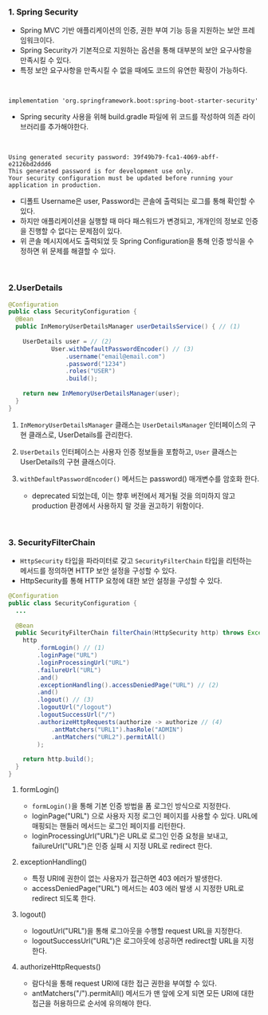 

### 1. Spring Security

- Spring MVC 기반 애플리케이션의 인증, 권한 부여 기능 등을 지원하는 보안 프레임워크이다.
- Spring Security가 기본적으로 지원하는 옵션을 통해 대부분의 보안 요구사항을 만족시킬 수 있다.
- 특정 보안 요구사항을 만족시킬 수 없을 때에도 코드의 유연한 확장이 가능하다.
<br>

```
implementation 'org.springframework.boot:spring-boot-starter-security'
```
- Spring security 사용을 위해 build.gradle 파일에 위 코드를 작성하여 의존 라이브러리를 추가해야한다.
<br>

```
Using generated security password: 39f49b79-fca1-4069-abff-e2126bd2ddd6
This generated password is for development use only.
Your security configuration must be updated before running your application in production.
```
- 디폴트 Username은 user, Password는 콘솔에 출력되는 로그를 통해 확인할 수 있다.
- 하지만 애플리케이션을 실행할 때 마다 패스워드가 변경되고, 개개인의 정보로 인증을 진행할 수 없다는 문제점이 있다.
- 위 콘솔 메시지에서도 출력되었 듯 Spring Configuration을 통해 인증 방식을 수정하면 위 문제를 해결할 수 있다.
<br>

### 2.UserDetails

``` java
@Configuration
public class SecurityConfiguration {
  @Bean
  public InMemoryUserDetailsManager userDetailsService() { // (1)
    
    UserDetails user = // (2)
            User.withDefaultPasswordEncoder() // (3)
                .username("email@email.com")
                .password("1234")
                .roles("USER")
                .build();
    
    return new InMemoryUserDetailsManager(user);
  }
}
```
1. `InMemoryUserDetailsManager` 클래스는 `UserDetailsManager` 인터페이스의 구현 클래스로, UserDetails를 관리한다.

2. `UserDetails` 인터페이스는 사용자 인증 정보들을 포함하고, `User` 클래스는 UserDetails의 구현 클래스이다.

3. `withDefaultPasswordEncoder()` 메서드는 password() 매개변수를 암호화 한다.
   - deprecated 되었는데, 이는 향후 버전에서 제거될 것을 의미하지 않고 production 환경에서 사용하지 말 것을 권고하기 위함이다.
<br>

### 3. SecurityFilterChain

- `HttpSecurity` 타입을 파라미터로 갖고 `SecurityFilterChain` 타입을 리턴하는 메서드를 정의하면 HTTP 보안 설정을 구성할 수 있다.
- HttpSecurity를 통해 HTTP 요청에 대한 보안 설정을 구성할 수 있다.

``` java
@Configuration
public class SecurityConfiguration {
  ...
  
  @Bean
  public SecurityFilterChain filterChain(HttpSecurity http) throws Exception {
    http
        .formLogin() // (1)
        .loginPage("URL")
        .loginProcessingUrl("URL")
        .failureUrl("URL")
        .and()
        .exceptionHandling().accessDeniedPage("URL") // (2)
        .and()
        .logout() // (3)
        .logoutUrl("/logout")
        .logoutSuccessUrl("/")
        .authorizeHttpRequests(authorize -> authorize // (4)
            .antMatchers("URL1").hasRole("ADMIN")
            .antMatchers("URL2").permitAll()
        );
    
    return http.build();
  }
}
```
1. formLogin()
   - `formLogin()`을 통해 기본 인증 방법을 폼 로그인 방식으로 지정한다.
   - loginPage("URL") 으로 사용자 지정 로그인 페이지를 사용할 수 있다. URL에 매핑되는 핸들러 메서드는 로그인 페이지를 리턴한다.
   - loginProcessingUrl("URL")은 URL로 로그인 인증 요청을 보내고, failureUrl("URL")은 인증 실패 시 지정 URL로 redirect 한다.

2. exceptionHandling()
   - 특정 URI에 권한이 없는 사용자가 접근하면 403 에러가 발생한다.
   - accessDeniedPage("URL") 메서드는 403 에러 발생 시 지정한 URL로 redirect 되도록 한다.

3. logout()
   - logoutUrl("URL")을 통해 로그아웃을 수행할 request URL을 지정한다.
   - logoutSuccessUrl("URL")은 로그아웃에 성공하면 redirect할 URL을 지정한다.

4. authorizeHttpRequests()
   - 람다식을 통해 request URI에 대한 접근 권한을 부여할 수 있다.
   - antMatchers("/").permitAll() 메서드가 맨 앞에 오게 되면 모든 URI에 대한 접근을 허용하므로 순서에 유의해야 한다.

